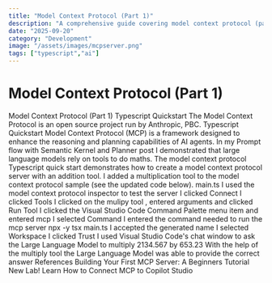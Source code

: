 ```yaml
---
title: "Model Context Protocol (Part 1)"
description: "A comprehensive guide covering model context protocol (part 1)"
date: "2025-09-20"
category: "Development"
image: "/assets/images/mcpserver.png"
tags: ["typescript","ai"]
---
```


# Model Context Protocol (Part 1)

Model Context Protocol (Part 1) Typescript Quickstart The Model Context Protocol is an open source project run by Anthropic, PBC. Typescript Quickstart Model Context Protocol (MCP) is a framework designed to enhance the reasoning and planning capabilities of AI agents. In my Prompt flow with Semantic Kernel and Planner post I demonstrated that large language models rely on tools to do maths. The model context protocol Typescript quick start demonstrates how to create a model context protocol server with an addition tool. I added a multiplication tool to the model context protocol sample (see the updated code below). main.ts I used the model context protocol inspector to test the server I clicked Connect I clicked Tools I clicked on the mulipy tool , entered arguments and clicked Run Tool I clicked the Visual Studio Code Command Palette menu item and entered mcp I selected Command I entered the command needed to run the mcp server npx -y tsx main.ts I accepted the generated name I selected Workspace I clicked Trust I used Visual Studio Code's chat window to ask the Large Language Model to multiply 2134.567 by 653.23 With the help of the multiply tool the Large Language Model was able to provide the correct answer References Building Your First MCP Server: A Beginners Tutorial New Lab! Learn How to Connect MCP to Copilot Studio
